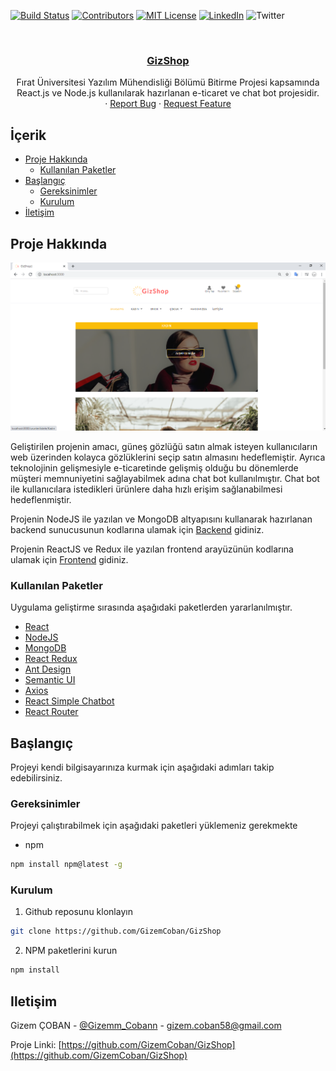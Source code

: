 <!-- PROJECT SHIELDS -->
[![Build Status][build-shield]]()
[![Contributors][contributors-shield]]()
[![MIT License][license-shield]][license-url]
[![LinkedIn][linkedin-shield]][linkedin-url]
![Twitter][twitter-shield]


<!-- PROJECT LOGO -->
<br />
<p align="center">
  <a href="https://github.com/GizemCoban/GizShop">
    <h3 align="center">GizShop</h3>
  </a>

  

  <p align="center">
    Fırat Üniversitesi Yazılım Mühendisliği Bölümü  Bitirme Projesi kapsamında React.js ve Node.js kullanılarak hazırlanan e-ticaret ve chat bot projesidir.
    <br />
    ·
    <a href="https://github.com/GizemCoban/GizShop/issues">Report Bug</a>
    ·
    <a href="https://github.com/GizemCoban/GizShop/issues">Request Feature</a>
  </p>
</p>



<!-- TABLE OF CONTENTS -->
## İçerik

* [Proje Hakkında](#proje-hakkında)
  * [Kullanılan Paketler](#kullanılan-paketler)
* [Başlangıç](#başlangıç)
  * [Gereksinimler](#gereksinimler)
  * [Kurulum](#kurulum)
* [İletişim](#iletişim)



<!-- ABOUT THE PROJECT -->
## Proje Hakkında

[![Product Name Screen Shot][product-screenshot-1]](https://github.com/GizemCoban/GizShop/tree/master/screenshots)

Geliştirilen projenin amacı, güneş gözlüğü satın almak isteyen kullanıcıların web üzerinden kolayca gözlüklerini seçip satın almasını hedeflemiştir. Ayrıca teknolojinin gelişmesiyle e-ticaretinde gelişmiş olduğu bu dönemlerde müşteri memnuniyetini sağlayabilmek adına chat bot kullanılmıştır. Chat bot ile kullanıcılara istedikleri ürünlere daha hızlı erişim sağlanabilmesi hedeflenmiştir.

Projenin NodeJS ile yazılan ve MongoDB altyapısını kullanarak hazırlanan backend sunucusunun kodlarına ulamak için [Backend](https://github.com/GizemCoban/GizShop/tree/master/backend) gidiniz.

Projenin ReactJS ve Redux ile yazılan frontend arayüzünün kodlarına ulamak için [Frontend](https://github.com/GizemCoban/GizShop/tree/master/frontend) gidiniz.
### Kullanılan Paketler
Uygulama geliştirme sırasında aşağıdaki paketlerden yararlanılmıştır.
* [React](https://github.com/facebook/react)
* [NodeJS](https://nodejs.org/en/)
* [MongoDB](https://www.mongodb.com/)
* [React Redux](https://github.com/reduxjs/react-redux)
* [Ant Design](https://ant.design/)
* [Semantic UI](https://react.semantic-ui.com/)
* [Axios](https://github.com/axios/axios)
* [React Simple Chatbot](https://lucasbassetti.com.br/react-simple-chatbot/)
* [React Router](https://www.npmjs.com/package/react-router-dom)


<!-- GETTING STARTED -->
## Başlangıç

Projeyi kendi bilgisayarınıza kurmak için aşağıdaki adımları takip edebilirsiniz.

### Gereksinimler

Projeyi çalıştırabilmek için aşağıdaki paketleri yüklemeniz gerekmekte
* npm
```sh
npm install npm@latest -g
```

### Kurulum

1. Github reposunu klonlayın
```sh
git clone https://github.com/GizemCoban/GizShop
```
2. NPM paketlerini kurun
```sh
npm install
```



<!-- CONTACT -->
## Iletişim

Gizem ÇOBAN - [@Gizemm_Cobann](https://twitter.com/Gizemm_Cobann) - gizem.coban58@gmail.com

Proje Linki: [https://github.com/GizemCoban/GizShop](https://github.com/GizemCoban/GizShop)








<!-- MARKDOWN LINKS & IMAGES -->
[build-shield]: https://img.shields.io/badge/build-passing-brightgreen.svg?style=flat-square
[contributors-shield]: https://img.shields.io/badge/contributors-1-orange.svg?style=flat-square
[license-shield]: https://img.shields.io/badge/license-MIT-blue.svg?style=flat-square
[license-url]: https://choosealicense.com/licenses/mit
[linkedin-shield]: https://img.shields.io/badge/-LinkedIn-black.svg?style=flat-square&logo=linkedin&colorB=555
[linkedin-url]: https://www.linkedin.com/in/gizemmcobann/
[product-screenshot-1]:https://raw.githubusercontent.com/GizemCoban/GizShop/master/screenshots/1.png
[twitter-shield]: https://img.shields.io/twitter/follow/Gizemm_Cobann?label=Twitter&style=social